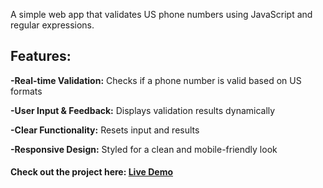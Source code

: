 A simple web app that validates US phone numbers using JavaScript and regular expressions.

## Features:

  **-Real-time Validation:** Checks if a phone number is valid based on US formats
  
  **-User Input & Feedback:** Displays validation results dynamically
  
  **-Clear Functionality:** Resets input and results
  
  **-Responsive Design:** Styled for a clean and mobile-friendly look

 #### Check out the project here: [Live Demo](https://estherlein.github.io/Telephone-Number-Validator/)

